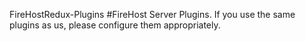 FireHostRedux-Plugins
#FireHost Server Plugins. If you use the same plugins as us, please configure them appropriately.
